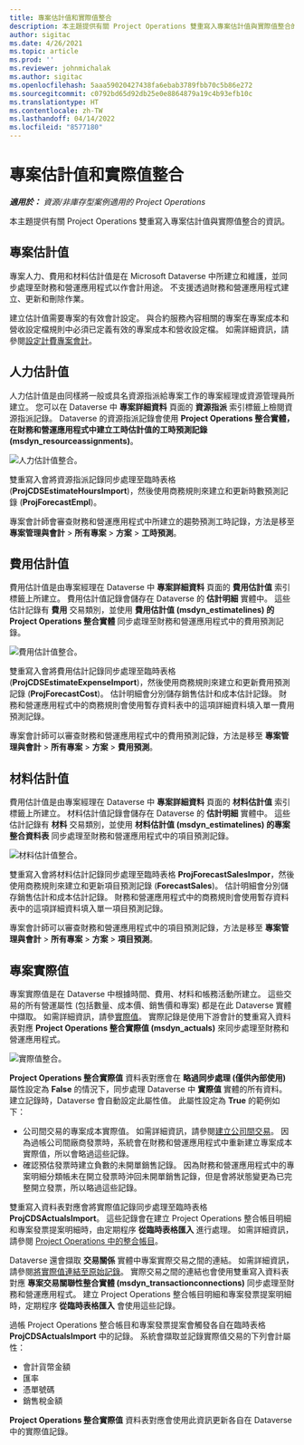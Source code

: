 ```yaml
---
title: 專案估計值和實際值整合
description: 本主題提供有關 Project Operations 雙重寫入專案估計值與實際值整合的資訊。
author: sigitac
ms.date: 4/26/2021
ms.topic: article
ms.prod: ''
ms.reviewer: johnmichalak
ms.author: sigitac
ms.openlocfilehash: 5aaa59020427438fa6ebab3789fbb70c5b86e272
ms.sourcegitcommit: c0792bd65d92db25e0e8864879a19c4b93efb10c
ms.translationtype: HT
ms.contentlocale: zh-TW
ms.lasthandoff: 04/14/2022
ms.locfileid: "8577180"
---
```

# <a name="project-estimates-and-actuals-integration"></a>專案估計值和實際值整合

_**適用於：** 資源/非庫存型案例適用的 Project Operations_

本主題提供有關 Project Operations 雙重寫入專案估計值與實際值整合的資訊。

## <a name="project-estimates"></a>專案估計值

專案人力、費用和材料估計值是在 Microsoft Dataverse 中所建立和維護，並同步處理至財務和營運應用程式以作會計用途。 不支援透過財務和營運應用程式建立、更新和刪除作業。

建立估計值需要專案的有效會計設定。 與合約服務內容相關的專案在專案成本和營收設定檔規則中必須已定義有效的專案成本和營收設定檔。 如需詳細資訊，請參閱[設定計費專案會計](../project-accounting/configure-accounting-billable-projects.md#configure-project-cost-and-revenue-profile-rules)。

## <a name="labor-estimates"></a>人力估計值

人力估計值是由同樣將一般或具名資源指派給專案工作的專案經理或資源管理員所建立。 您可以在 Dataverse 中 **專案詳細資料** 頁面的 **資源指派** 索引標籤上檢閱資源指派記錄。 Dataverse 的資源指派記錄會使用 **Project Operations 整合實體，在財務和營運應用程式中建立工時估計值的工時預測記錄 (msdyn\_resourceassignments)**。

   ![人力估計值整合。](./Media/DW4LaborEstimates.png)

雙重寫入會將資源指派記錄同步處理至臨時表格 (**ProjCDSEstimateHoursImport**)，然後使用商務規則來建立和更新時數預測記錄 (**ProjForecastEmpl**)。

專案會計師會審查財務和營運應用程式中所建立的趨勢預測工時記錄，方法是移至 **專案管理與會計** > **所有專案** > **方案** > **工時預測**。

## <a name="expense-estimates"></a>費用估計值

費用估計值是由專案經理在 Dataverse 中 **專案詳細資料** 頁面的 **費用估計值** 索引標籤上所建立。 費用估計值記錄會儲存在 Dataverse 的 **估計明細** 實體中。 這些估計記錄有 **費用** 交易類別，並使用 **費用估計值 (msdyn\_estimatelines) 的 Project Operations 整合實體** 同步處理至財務和營運應用程式中的費用預測記錄。

   ![費用估計值整合。](./Media/DW4ExpenseEstimates.png)

雙重寫入會將費用估計記錄同步處理至臨時表格 (**ProjCDSEstimateExpenseImport**)，然後使用商務規則來建立和更新費用預測記錄 (**ProjForecastCost**)。 估計明細會分別儲存銷售估計和成本估計記錄。 財務和營運應用程式中的商務規則會使用暫存資料表中的這項詳細資料填入單一費用預測記錄。

專案會計師可以審查財務和營運應用程式中的費用預測記錄，方法是移至 **專案管理與會計** > **所有專案** > **方案** > **費用預測**。

## <a name="material-estimates"></a>材料估計值

費用估計值是由專案經理在 Dataverse 中 **專案詳細資料** 頁面的 **材料估計值** 索引標籤上所建立。 材料估計值記錄會儲存在 Dataverse 的 **估計明細** 實體中。 這些估計記錄有 **材料** 交易類別，並使用 **材料估計值 (msdyn\_estimatelines) 的專案整合資料表** 同步處理至財務和營運應用程式中的項目預測記錄。

   ![材料估計值整合。](./Media/DW4MaterialEstimates.png)

雙重寫入會將材料估計記錄同步處理至臨時表格 **ProjForecastSalesImpor**，然後使用商務規則來建立和更新項目預測記錄 (**ForecastSales**)。 估計明細會分別儲存銷售估計和成本估計記錄。 財務和營運應用程式中的商務規則會使用暫存資料表中的這項詳細資料填入單一項目預測記錄。

專案會計師可以審查財務和營運應用程式中的項目預測記錄，方法是移至 **專案管理與會計** > **所有專案** > **方案** > **項目預測**。

## <a name="project-actuals"></a>專案實際值

專案實際值是在 Dataverse 中根據時間、費用、材料和帳務活動所建立。 這些交易的所有營運屬性 (包括數量、成本價、銷售價和專案) 都是在此 Dataverse 實體中擷取。 如需詳細資訊，請參[實際值](../actuals/actuals-overview.md)。 實際記錄是使用下游會計的雙重寫入資料表對應 **Project Operations 整合實際值 (msdyn\_actuals)** 來同步處理至財務和營運應用程式。

   ![實際值整合。](./Media/DW4Actuals.png)

**Project Operations 整合實際值** 資料表對應會在 **略過同步處理 (僅供內部使用)** 屬性設定為 **False** 的情況下，同步處理 Dataverse 中 **實際值** 實體的所有資料。 建立記錄時，Dataverse 會自動設定此屬性值。 此屬性設定為 **True** 的範例如下：

  - 公司間交易的專案成本實際值。 如需詳細資訊，請參閱[建立公司間交易](../project-accounting/create-intercompany-transactions.md)。 因為過帳公司間廠商發票時，系統會在財務和營運應用程式中重新建立專案成本實際值，所以會略過這些記錄。
  - 確認預估發票時建立負數的未開單銷售記錄。 因為財務和營運應用程式中的專案明細分類帳未在開立發票時沖回未開單銷售記錄，但是會將狀態變更為已完整開立發票，所以略過這些記錄。

雙重寫入資料表對應會將實際值記錄同步處理至臨時表格 **ProjCDSActualsImport**。 這些記錄會在建立 Project Operations 整合帳目明細和專案發票提案明細時，由定期程序 **從臨時表格匯入** 進行處理。 如需詳細資訊，請參閱 [Project Operations 中的整合帳目](../project-accounting/project-operations-integration-journal.md)。

Dataverse 還會擷取 **交易關係** 實體中專案實際交易之間的連結。 如需詳細資訊，請參閱[將實際值連結至原始記錄](../actuals/linkingactuals.md)。 實際交易之間的連結也會使用雙重寫入資料表對應 **專案交易關聯性整合實體 (msdyn\_transactionconnections)** 同步處理至財務和營運應用程式。 建立 Project Operations 整合帳目明細和專案發票提案明細時，定期程序 **從臨時表格匯入** 會使用這些記錄。

過帳 Project Operations 整合帳目和專案發票提案會觸發各自在臨時表格 **ProjCDSActualsImport** 中的記錄。 系統會擷取並記錄實際值交易的下列會計屬性：

- 會計貨幣金額
- 匯率
- 憑單號碼
- 銷售稅金額

**Project Operations 整合實際值** 資料表對應會使用此資訊更新各自在 Dataverse 中的實際值記錄。
